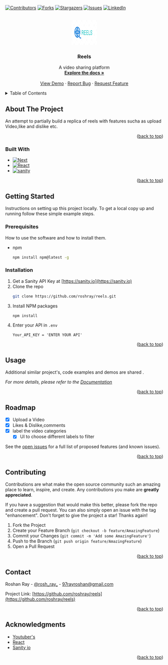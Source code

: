 <a name="readme-top"></a>

[![Contributors][contributors-shield]][contributors-url]
[![Forks][forks-shield]][forks-url]
[![Stargazers][stars-shield]][stars-url]
[![Issues][issues-shield]][issues-url]
[![LinkedIn][linkedin-shield]][linkedin-url]



<!-- PROJECT LOGO -->
<br />
<div align="center">
  <a href="">
    <img src="reels.png" alt="Logo" width="80" height="80">
  </a>

<h3 align="center">Reels</h3>

  <p align="center">
    A video sharing platform 
    <br />
    <a href="https://github.com/roshray/reels"><strong>Explore the docs »</strong></a>
    <br />
    <br />
    <a href="https://www.youtube.com/watch?v=yIGdYbyoCaI">View Demo</a>
    ·
    <a href="https://github.com/roshray/reels/issues">Report Bug</a>
    ·
    <a href="https://github.com/roshray/reels/issues">Request Feature</a>
  </p>
</div>



<!-- TABLE OF CONTENTS -->
<details>
  <summary>Table of Contents</summary>
  <ol>
    <li>
      <a href="#about-the-project">About The Project</a>
      <ul>
        <li><a href="#built-with">Built With</a></li>
      </ul>
    </li>
    <li>
      <a href="#getting-started">Getting Started</a>
      <ul>
        <li><a href="#prerequisites">Prerequisites</a></li>
        <li><a href="#installation">Installation</a></li>
      </ul>
    </li>
    <li><a href="#usage">Usage</a></li>
    <li><a href="#roadmap">Roadmap</a></li>
    <li><a href="#contributing">Contributing</a></li>
    <li><a href="#contact">Contact</a></li>
    <li><a href="#acknowledgments">Acknowledgments</a></li>
  </ol>
</details>



<!-- ABOUT THE PROJECT -->
## About The Project


An attempt to partially build a replica of reels with features sucha as upload Video,like and dislike etc.
<p align="right">(<a href="#readme-top">back to top</a>)</p>



### Built With

* [![Next][Next.js]][Next-url]
* [![React][React.js]][React-url]
* [![sanity][sanity.io]][sanity-url]

<p align="right">(<a href="#readme-top">back to top</a>)</p>

<!-- GETTING STARTED -->
## Getting Started

Instructions on setting up this project locally.
To get a local copy up and running follow these simple example steps.

### Prerequisites

How to use the software and how to install them.
* npm
  ```sh
  npm install npm@latest -g
  ```

### Installation

1. Get a Sanity API Key at [https://sanity.io](https://sanity.io)
2. Clone the repo
   ```sh
   git clone https://github.com/roshray/reels.git
   ```
3. Install NPM packages
   ```sh
   npm install
   ```
4. Enter your API in `.env`
   ```
   Your_API_KEY = 'ENTER YOUR API'
   ```

<p align="right">(<a href="#readme-top">back to top</a>)</p>



<!-- USAGE EXAMPLES -->
## Usage

Additional similar project's, code examples and demos are shared .

_For more details, please refer to the [Documentation](https://github.com/roshray/)_

<p align="right">(<a href="#readme-top">back to top</a>)</p>



<!-- ROADMAP -->
## Roadmap

- [X] Upload a Video
- [X] Likes & Dislike,comments
- [X] label the video categories
    - [X] UI to choose different labels to filter

See the [open issues](https://github.com/roshray/reels/issues) for a full list of proposed features (and known issues).

<p align="right">(<a href="#readme-top">back to top</a>)</p>



<!-- CONTRIBUTING -->
## Contributing

Contributions are what make the open source community such an amazing place to learn, inspire, and create. Any contributions you make are **greatly appreciated**.

If you have a suggestion that would make this better, please fork the repo and create a pull request. You can also simply open an issue with the tag "enhancement".
Don't forget to give the project a star! Thanks again!

1. Fork the Project
2. Create your Feature Branch (`git checkout -b feature/AmazingFeature`)
3. Commit your Changes (`git commit -m 'Add some AmazingFeature'`)
4. Push to the Branch (`git push origin feature/AmazingFeature`)
5. Open a Pull Request

<p align="right">(<a href="#readme-top">back to top</a>)</p>


<!-- CONTACT -->
## Contact

Roshan Ray - [@rosh_ray_](https://twitter.com/rosh_ray_) - 97rayroshan@gmail.com

Project Link: [https://github.com/roshray/reels](https://github.com/roshray/reels)

<p align="right">(<a href="#readme-top">back to top</a>)</p>



<!-- ACKNOWLEDGMENTS -->
## Acknowledgments

* [Youtuber's](https://youtube.com)
* [React](https://react.org/)
* [Sanity io ](https://sanity.io)

<p align="right">(<a href="#readme-top">back to top</a>)</p>



<!-- MARKDOWN LINKS & IMAGES -->

[contributors-shield]: https://img.shields.io/github/contributors/roshray/reels.svg?style=for-the-badge
[contributors-url]: https://github.com/roshray/reels/commits/
[forks-shield]: https://img.shields.io/github/forks/roshray/reels.svg?style=for-the-badge
[forks-url]: https://github.com/roshray/reels/network/members
[stars-shield]: https://img.shields.io/github/stars/roshray/reels.svg?style=for-the-badge
[stars-url]: https://github.com/roshray/reels/stargazers
[issues-shield]: https://img.shields.io/github/issues/roshray/reels.svg?style=for-the-badge
[issues-url]: https://github.com/roshray/reels/issues
[license-shield]: https://img.shields.io/github/license/roshray/reels.svg?style=for-the-badge
[license-url]: https://github.com/roshray/reels/blob/master/LICENSE.txt
[linkedin-shield]: https://img.shields.io/badge/-LinkedIn-black.svg?style=for-the-badge&logo=linkedin&colorB=555
[linkedin-url]: https://linkedin.com/in/roshanray/
[product-screenshot]: https://github.com/roshray/reels/blob/main/reels.png
[Next.js]: https://img.shields.io/badge/next.js-000000?style=for-the-badge&logo=nextdotjs&logoColor=white
[Next-url]: https://nextjs.org/
[React.js]: https://img.shields.io/badge/React-20232A?style=for-the-badge&logo=react&logoColor=61DAFB
[React-url]: https://reactjs.org/
[sanity.io]: https://img.shields.io/badge/Sanity-563D7C?style=for-the-badge&logo=Sanity&logoColor=white
[Sanity-url]: https://sanity.io
